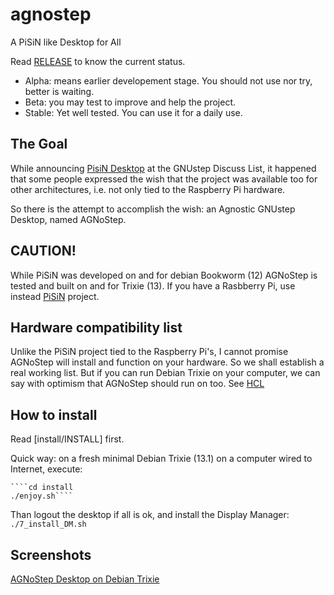 # agnostep
A PiSiN like Desktop for All

Read [RELEASE](install/RELEASE) to know the current status.
- Alpha: means earlier developement stage. You should not use nor try, better is waiting.
- Beta: you may test to improve and help the project.
- Stable: Yet well tested. You can use it for a daily use. 


## The Goal
While announcing [PisiN Desktop](https://github.com/pcardona34/pi-step-initiative) at the GNUstep Discuss List, it happened that some people expressed the wish that the project was available too for other architectures, i.e. not only tied to the Raspberry Pi hardware.

So there is the attempt to accomplish the wish: an Agnostic GNUstep Desktop, named AGNoStep.

## CAUTION!

While PiSiN was developed on and for debian Bookworm (12) AGNoStep is tested and built on and for Trixie (13).
If you have a Rasbberry Pi, use instead [PiSiN](https://github.com/pcardona34/pi-step-initiative) project.

## Hardware compatibility list

Unlike the PiSiN project tied to the Raspberry Pi's, I cannot promise AGNoStep will install and function on your hardware.
So we shall establish a real working list.
But if you can run Debian Trixie on your computer, we can say with optimism that AGNoStep should run on too. See [HCL](install/HCL)

## How to install

Read [install/INSTALL] first.

Quick way: on a fresh minimal Debian Trixie (13.1) on a computer wired to Internet, execute:

	````cd install
	./enjoy.sh````

Than logout the desktop if all is ok, and install the Display Manager:
	````./7_install_DM.sh````


## Screenshots

[AGNoStep Desktop on Debian Trixie](Screenshots/screenshot_agnostep_debian13.png)
